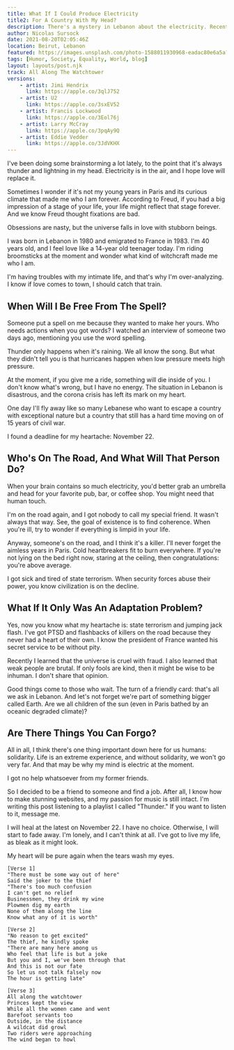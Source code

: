 ```yaml
---
title: What If I Could Produce Electricity 
title2: For A Country With My Head?
description: There's a mystery in Lebanon about the electricity. Recently, I was surprised to discover my head is also full of electricity. What if I could be the provider?
author: Nicolas Sursock
date: 2021-08-20T02:05:46Z
location: Beirut, Lebanon
featured: https://images.unsplash.com/photo-1588011930968-eadac80e6a5a?ixlib=rb-1.2.1&ixid=MnwxMjA3fDB8MHxwaG90by1wYWdlfHx8fGVufDB8fHx8&auto=format&fit=crop
tags: [Humor, Society, Equality, World, blog]
layout: layouts/post.njk
track: All Along The Watchtower
versions:
    - artist: Jimi Hendrix
      link: https://apple.co/3qlJ752
    - artist: U2
      link: https://apple.co/3sxEV52
    - artist: Francis Lockwood
      link: https://apple.co/3Eol76j
    - artist: Larry McCray
      link: https://apple.co/3pqAy9Q
    - artist: Eddie Vedder
      link: https://apple.co/3JdVKHX
---
```


I've been doing some brainstorming a lot lately, to the point that it's always thunder and lightning in my head. Electricity is in the air, and I hope love will replace it.

Sometimes I wonder if it's not my young years in Paris and its curious climate that made me who I am forever. According to Freud, if you had a big impression of a stage of your life, your life might reflect that stage forever. And we know Freud thought fixations are bad.

Obsessions are nasty, but the universe falls in love with stubborn beings.

I was born in Lebanon in 1980 and emigrated to France in 1983. I'm 40 years old, and I feel love like a 14-year old teenager today. I'm riding broomsticks at the moment and wonder what kind of witchcraft made me who I am.

I'm having troubles with my intimate life, and that's why I'm over-analyzing. I know if love comes to town, I should catch that train.

## When Will I Be Free From The Spell?

Someone put a spell on me because they wanted to make her yours. Who needs actions when you got words? I watched an interview of someone two days ago, mentioning you use the word spelling.

Thunder only happens when it's raining. We all know the song. But what they didn't tell you is that hurricanes happen when low pressure meets high pressure.

At the moment, if you give me a ride, something will die inside of you. I don't know what's wrong, but I have no energy. The situation in Lebanon is disastrous, and the corona crisis has left its mark on my heart.

One day I'll fly away like so many Lebanese who want to escape a country with exceptional nature but a country that still has a hard time moving on of 15 years of civil war.

I found a deadline for my heartache: November 22.

## Who's On The Road, And What Will That Person Do?

When your brain contains so much electricity, you'd better grab an umbrella and head for your favorite pub, bar, or coffee shop. You might need that human touch.

I'm on the road again, and I got nobody to call my special friend. It wasn't always that way. See, the goal of existence is to find coherence. When you're ill, try to wonder if everything is limpid in your life.

Anyway, someone's on the road, and I think it's a killer. I'll never forget the aimless years in Paris. Cold heartbreakers fit to burn everywhere. If you're not lying on the bed right now, staring at the ceiling, then congratulations: you're above average.

I got sick and tired of state terrorism. When security forces abuse their power, you know civilization is on the decline.

## What If It Only Was An Adaptation Problem?

Yes, now you know what my heartache is: state terrorism and jumping jack flash. I've got PTSD and flashbacks of killers on the road because they never had a heart of their own. I know the president of France wanted his secret service to be without pity.

Recently I learned that the universe is cruel with fraud. I also learned that weak people are brutal. If only fools are kind, then it might be wise to be inhuman. I don't share that opinion.

Good things come to those who wait. The turn of a friendly card: that's all we ask in Lebanon. And let's not forget we're part of something bigger called Earth. Are we all children of the sun (even in Paris bathed by an oceanic degraded climate)?

## Are There Things You Can Forgo?

All in all, I think there's one thing important down here for us humans: solidarity. Life is an extreme experience, and without solidarity, we won't go very far. And that may be why my mind is electric at the moment.

I got no help whatsoever from my former friends.

So I decided to be a friend to someone and find a job. After all, I know how to make stunning websites, and my passion for music is still intact. I'm writing this post listening to a playlist I called "Thunder." If you want to listen to it, message me.

I will heal at the latest on November 22. I have no choice. Otherwise, I will start to fade away. I'm lonely, and I can't think at all. I've got to live my life, as bleak as it might look.

My heart will be pure again when the tears wash my eyes.

```
[Verse 1]
"There must be some way out of here"
Said the joker to the thief
"There's too much confusion
I can't get no relief
Businessmen, they drink my wine
Plowmen dig my earth
None of them along the line
Know what any of it is worth"

[Verse 2]
"No reason to get excited"
The thief, he kindly spoke
"There are many here among us
Who feel that life is but a joke
But you and I, we've been through that
And this is not our fate
So let us not talk falsely now
The hour is getting late"

[Verse 3]
All along the watchtower
Princes kept the view
While all the women came and went
Barefoot servants too
Outside, in the distance
A wildcat did growl
Two riders were approaching
The wind began to howl
```
